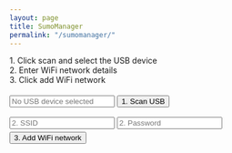 ```yaml
---
layout: page
title: SumoManager
permalink: "/sumomanager/"
---
```


<span>1. Click scan and select the USB device</span>
<br>
<span>2. Enter WiFi network details</span>
<br>
<span>3. Click add WiFi network</span>
<br>

<input type="text" placeholder="No USB device selected" id="device" readonly>
<button style="margin-top: 5px;" type="button" id="device-scan">1. Scan USB</button>
<br>
<br>
<input type="text" placeholder="2. SSID" id="ssid">
<input type="password" placeholder="2. Password" id="password">
<button style="margin-top: 5px;" type="button" id="add-wifi-button">3. Add WiFi network</button>

<script>
  let button = document.getElementById('device-scan');
  button.addEventListener('click', async () => {
    navigator.usb.requestDevice({ filters: [{ vendorId: 0x10C4 }] }).then(selectedDevice => {
         device = selectedDevice;
         return device.open(); // Begin a session.
       })
      .then(() => device.selectConfiguration(1)) // Select configuration #1 for the device.
      .then(() => device.claimInterface(2)) // Request exclusive control over interface #2.
      .then(() => device.controlTransferOut({
          requestType: 'class',
          recipient: 'interface',
          request: 0x22,
          value: 0x01,
          index: 0x02})) // Ready to receive data
      .then(() => device.transferIn(5, 64)) // Waiting for 64 bytes of data from endpoint #5.
      .then(result => {
        let decoder = new TextDecoder();
        console.log('Received: ' + decoder.decode(result.data));
      })
      .catch(error => { console.log(error); });
  });
</script>
